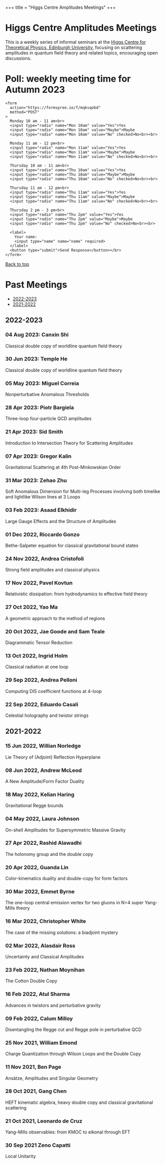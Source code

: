 +++
title = "Higgs Centre Amplitudes Meetings"
+++

# Higgs Centre Amplitudes Meetings

This is a weekly series of informal seminars at the [Higgs Centre for Theoretical Physics, Edinburgh University](https://higgs.ph.ed.ac.uk/), focusing on scattering amplitudes in quantum field theory and related topics, encouraging open discussions.

# Poll: weekly meeting time for Autumn 2023
~~~
<form
  action="https://formspree.io/f/mqkvqobd"
  method="POST"
>  
  Monday 10 am - 11 am<br>
  <input type="radio" name="Mon 10am" value="Yes">Yes
  <input type="radio" name="Mon 10am" value="Maybe">Maybe
  <input type="radio" name="Mon 10am" value="No" checked>No<br><br>
  
  Monday 11 am - 12 pm<br>
  <input type="radio" name="Mon 11am" value="Yes">Yes
  <input type="radio" name="Mon 11am" value="Maybe">Maybe
  <input type="radio" name="Mon 11am" value="No" checked>No<br><br>
  
  Thursday 10 am - 11 am<br>
  <input type="radio" name="Thu 10am" value="Yes">Yes
  <input type="radio" name="Thu 10am" value="Maybe">Maybe
  <input type="radio" name="Thu 10am" value="No" checked>No<br><br>
  
  Thursday 11 am - 12 pm<br>
  <input type="radio" name="Thu 11am" value="Yes">Yes
  <input type="radio" name="Thu 11am" value="Maybe">Maybe
  <input type="radio" name="Thu 11am" value="No" checked>No<br><br>
  
  Thursday 2 pm - 3 pm<br>
  <input type="radio" name="Thu 2pm" value="Yes">Yes
  <input type="radio" name="Thu 2pm" value="Maybe">Maybe
  <input type="radio" name="Thu 2pm" value="No" checked>No<br><br>
  
  <label>
    Your name:
    <input type="name" name="name" required>
  </label>
  <button type="submit">Send Response</button></br>
</form>
~~~

[Back to top](/amps/)

# Past Meetings

- [2022-2023](#2022-2023)
- [2021-2022](#2021-2022)

## 2022-2023

### 04 Aug 2023: Canxin Shi

Classical double copy of worldline quantum field theory

### 30 Jun 2023: Temple He

Classical double copy of worldline quantum field theory
    
### 05 May 2023: Miguel Correia

Nonperturbative Anomalous Thresholds

### 28 Apr 2023: Piotr Bargiela

Three-loop four-particle QCD amplitudes

### 21 Apr 2023: Sid Smith

Introduction to Intersection Theory for Scattering Amplitudes

### 07 Apr 2023: Gregor Kalin

Gravitational Scattering at 4th Post-Minkowskian Order

### 31 Mar 2023: Zehao Zhu

Soft Anomalous Dimension for Multi-leg Processes involving both timelike and lightlike Wilson lines at 3 Loops

### 03 Feb 2023: Asaad Elkhidir

Large Gauge Effects and the Structure of Amplitudes

### 01 Dec 2022, Riccardo Gonzo

Bethe-Salpeter equation for classical gravitational bound states

### 24 Nov 2022, Andrea Cristofoli

Strong field amplitudes and classical physics

### 17 Nov 2022, Pavel Kovtun

Relativistic dissipation: from hydrodynamics to effective field theory

### 27 Oct 2022, Yao Ma

A geometric approach to the method of regions

### 20 Oct 2022, Jae Goode and Sam Teale

Diagrammatic Tensor Reduction

### 13 Oct 2022, Ingrid Holm

Classical radiation at one loop

### 29 Sep 2022, Andrea Pelloni

Computing DIS coefficient functions at 4-loop

### 22 Sep 2022, Eduardo Casali

Celestial holography and twistor strings

## 2021-2022

### 15 Jun 2022, Willian Norledge

Lie Theory of (Adjoint) Reflection Hyperplane

### 08 Jun 2022, Andrew McLeod

A New Amplitude/Form Factor Duality

### 18 May 2022, Kelian Haring

Gravitational Regge bounds

### 04 May 2022, Laura Johnson

On-shell Amplitudes for Supersymmetric Massive Gravity

### 27 Apr 2022, Rashid Alawadhi

The holonomy group and the double copy

### 20 Apr 2022, Guanda Lin

Color-kinematics duality and double-copy for form factors

### 30 Mar 2022, Emmet Byrne

The one-loop central emission vertex for two gluons in N=4 super Yang-Mills theory

### 16 Mar 2022, Christopher White

The case of the missing solutions: a biadjoint mystery

### 02 Mar 2022, Alasdair Ross

Uncertainty and Classical Amplitudes

### 23 Feb 2022, Nathan Moynihan

The Cotton Double Copy

### 16 Feb 2022, Atul Sharma

Advances in twistors and perturbative gravity

### 09 Feb 2022, Calum Milloy

Disentangling the Regge cut and Regge pole in perturbative QCD

### 25 Nov 2021, William Emond

Charge Quantization through Wilson Loops and the Double Copy

### 11 Nov 2021, Ben Page

Ansätze, Amplitudes and Singular Geometry

### 28 Oct 2021, Gang Chen

HEFT kinematic algebra, heavy double copy and classical gravitational scattering

### 21 Oct 2021, Leonardo de Cruz

Yang-Mills observables: from KMOC to eikonal through EFT

### 30 Sep 2021 Zeno Capatti

Local Unitarity

